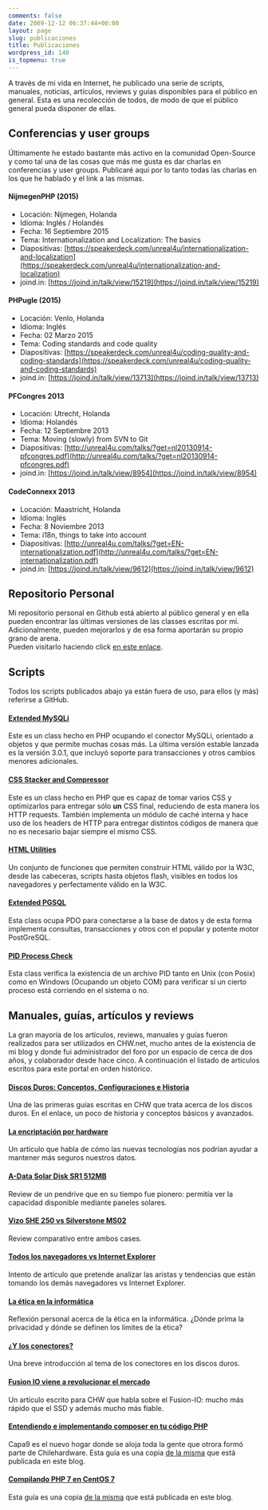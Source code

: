 ```yaml
---
comments: false
date: 2009-12-12 06:37:44+00:00
layout: page
slug: publicaciones
title: Publicaciones
wordpress_id: 148
is_topmenu: true
---
```


A través de mi vida en Internet, he publicado una serie de scripts, manuales, noticias, artículos, reviews y guías 
disponibles para el público en general. Esta es una recolección de todos, de modo de que el público general pueda 
disponer de ellas.



## Conferencias y user groups


Últimamente he estado bastante más activo en la comunidad Open-Source y como tal una de las cosas que más me gusta es 
dar charlas en conferencias y user groups. Publicaré aquí por lo tanto todas las charlas en los que he hablado y el link 
a las mismas.



#### NijmegenPHP (2015)

* Locación: Nijmegen, Holanda
* Idioma: Inglés / Holandés
* Fecha: 16 Septiembre 2015
* Tema: Internationalization and Localization: The basics
* Diapositivas: [https://speakerdeck.com/unreal4u/internationalization-and-localization](https://speakerdeck.com/unreal4u/internationalization-and-localization)
* joind.in: [https://joind.in/talk/view/15219](https://joind.in/talk/view/15219)



#### PHPugle (2015)


* Locación: Venlo, Holanda
* Idioma: Inglés
* Fecha: 02 Marzo 2015
* Tema: Coding standards and code quality
* Diapositivas: [https://speakerdeck.com/unreal4u/coding-quality-and-coding-standards](https://speakerdeck.com/unreal4u/coding-quality-and-coding-standards)
* joind.in: [https://joind.in/talk/view/13713](https://joind.in/talk/view/13713)



#### PFCongres 2013


* Locación: Utrecht, Holanda
* Idioma: Holandés
* Fecha: 12 Septiembre 2013
* Tema: Moving (slowly) from SVN to Git
* Diapositivas: [http://unreal4u.com/talks/?get=nl20130914-pfcongres.pdf](http://unreal4u.com/talks/?get=nl20130914-pfcongres.pdf)
* joind.in: [https://joind.in/talk/view/8954](https://joind.in/talk/view/8954)



#### CodeConnexx 2013


* Locación: Maastricht, Holanda
* Idioma: Inglés
* Fecha: 8 Noviembre 2013
* Tema: i18n, things to take into account
* Diapositivas: [http://unreal4u.com/talks/?get=EN-internationalization.pdf](http://unreal4u.com/talks/?get=EN-internationalization.pdf)
* joind.in: [https://joind.in/talk/view/9612](https://joind.in/talk/view/9612)



## Repositorio Personal


Mi repositorio personal en Github está abierto al público general y en ella pueden encontrar las últimas versiones de 
las classes escritas por mi. Adicionalmente, pueden mejorarlos y de esa forma aportarán su propio grano de arena.  
Pueden visitarlo haciendo click [en este enlace](https://github.com/unreal4u/).



## Scripts


Todos los scripts publicados abajo ya están fuera de uso, para ellos (y más) referirse a GitHub.



#### [Extended MySQLi](http://www.phpclasses.org/package/5812-PHP-MySQL-database-access-wrapper-using-MySQLi.html)


Este es un class hecho en PHP ocupando el conector MySQLi, orientado a objetos y que permite muchas cosas más. La última 
versión estable lanzada es la versión 3.0.1, que incluyó soporte para transacciones y otros cambios menores adicionales.



#### [CSS Stacker and Compressor](http://www.phpclasses.org/package/5950-PHP-Compact-several-CSS-files-into-a-single-file.html)


Este es un class hecho en PHP que es capaz de tomar varios CSS y optimizarlos para entregar sólo **un** CSS final, 
reduciendo de esta manera los HTTP requests. También implementa un módulo de caché interna y hace uso de los headers de 
HTTP para entregar distintos códigos de manera que no es necesario bajar siempre el mismo CSS.



#### [HTML Utilities](http://www.phpclasses.org/package/6313-PHP-Create-HTML-documents-programmatically.html)


Un conjunto de funciones que permiten construir HTML válido por la W3C, desde las cabeceras, scripts hasta objetos 
flash, visibles en todos los navegadores y perfectamente válido en la W3C. 



#### [Extended PGSQL](http://www.phpclasses.org/package/7052-PHP-Access-PostGreSQL-databases-using-PDO.html)


Esta class ocupa PDO para conectarse a la base de datos y de esta forma implementa consultas, transacciones y otros con 
el popular y potente motor PostGreSQL.



#### [PID Process Check](http://www.phpclasses.org/package/6895-PHP-Check-if-a-PHP-script-is-running-using-PID-files.html)


Esta class verifica la existencia de un archivo PID tanto en Unix (con Posix) como en Windows (Ocupando un objeto COM) 
para verificar si un cierto proceso está corriendo en el sistema o no.



## Manuales, guías, artículos y reviews


La gran mayoría de los artículos, reviews, manuales y guías fueron realizados para ser utilizados en CHW.net, mucho 
antes de la existencia de mi blog y donde fui administrador del foro por un espacio de cerca de dos años, y colaborador 
desde hace cinco. A continuación el listado de artículos escritos para este portal en orden histórico. 


#### [Discos Duros: Conceptos, Configuraciones e Historia](http://www.chw.net/2006/08/discos-duros-conceptos-configuraciones-e-historia/)


Una de las primeras guías escritas en CHW que trata acerca de los discos duros. En el enlace, un poco de historia y 
conceptos básicos y avanzados. 



#### [La encriptación por hardware](http://www.chw.net/2006/11/la-encriptacion-por-hardware/)


Un artículo que habla de cómo las nuevas tecnologías nos podrían ayudar a mantener más seguros nuestros datos.



#### [A-Data Solar Disk SR1 512MB](http://www.chw.net/2006/12/a-data-solar-disk-sr1-512mb/)


Review de un pendrive que en su tiempo fue pionero: permitía ver la capacidad disponible mediante paneles solares. 



#### [Vizo SHE 250 vs Silverstone MS02](http://www.chw.net/2007/01/vizo-she-250-y-silverstone-ms02/)


Review comparativo entre ambos cases. 



#### [Todos los navegadores vs Internet Explorer](http://www.chw.net/2008/12/todos-los-navegadores-vs-internet-explorer/)


Intento de artículo que pretende analizar las aristas y tendencias que están tomando los demás navegadores vs Internet 
Explorer.



#### [La ética en la informática](http://www.chw.net/2008/09/la-etica-en-la-informatica/)


Reflexión personal acerca de la ética en la informática. ¿Dónde prima la privacidad y dónde se definen los límites de la 
ética?



#### [¿Y los conectores?](http://www.chw.net/2008/11/%c2%bfy-los-conectores/)


Una breve introducción al tema de los conectores en los discos duros. 



#### [Fusion IO viene a revolucionar el mercado](http://www.chw.net/2009/03/fusion-io-viene-a-revolucionar-el-mercado/)


Un artículo escrito para CHW que habla sobre el Fusion-IO: mucho más rápido que el SSD y además mucho más fiable. 

#### [Entendiendo e implementando composer en tu código PHP](http://www.capa9.net/portada/entendiendo-e-implementando-composer-en-tu-codigo-php/)

Capa9 es el nuevo hogar donde se aloja toda la gente que otrora formó parte de Chilehardware. Esta guía es una copia 
[de la misma](/2015/06/entendiendo-e-implementando-composer-en-tu-codigo-php/) que está publicada en este blog.

#### [Compilando PHP 7 en CentOS 7](http://www.capa9.net/portada/compilando-php-7-en-centos-7/)

Esta guía es una copia [de la misma](/2015/06/compilando-php7-desde-source/) que está publicada en este blog.

